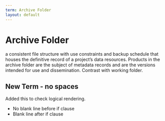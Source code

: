 ```yaml
---
term: Archive Folder
layout: default
---
```

# Archive Folder
a consistent file structure with use constraints and backup schedule that houses the definitive record of a project’s data resources. Products in the archive folder are the subject of metadata records and are the versions intended for use and dissemination. Contrast with working folder.


## New Term - no spaces
Added this to check logical rendering.
  - No blank line before if clause
  - Blank line after if clause
